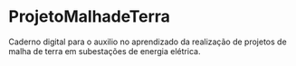 # ProjetoMalhadeTerra
Caderno digital para o auxilio no aprendizado da realização de projetos de malha de terra em subestações de energia elétrica.
